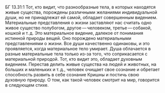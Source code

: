 БГ 13.31:1	Тот, кто видит, что разнообразные тела, в которых находятся живые существа, порождены различными желаниями индивидуальной души, но не принадлежат ей самой, обладает совершенным видением. Материальные представления о жизни заставляют нас считать одно живое существо полубогом, другое — человеком, третье — собакой, кошкой и т. д. Это материальное видение, далекое от понимания истинной природы вещей. Оно порождено материальными представлениями о жизни. Все души качественно одинаковы, и это проявляется, когда материальное тело умирает. Душа облачается в разные материальные тела только из-за того, что соприкасается с материальной природой. Тот, кто видит это, обладает духовным видением. Перестав делить живые существа на людей и животных, на больших и маленьких и т. д., человек очищает свое сознание и обретает способность развить в себе сознание Кришны и постичь свою духовную природу. О том, как такой человек смотрит на мир, говорится в следующем стихе.
